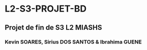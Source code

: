 # L2-S3-PROJET-BD
## Projet de fin de S3 L2 MIASHS
### Kevin SOARES, Sirius DOS SANTOS & Ibrahima GUENE
